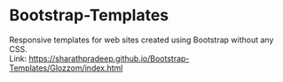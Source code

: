 # Bootstrap-Templates
Responsive templates for web sites created using Bootstrap without any CSS.   
Link: https://sharathpradeep.github.io/Bootstrap-Templates/Glozzom/index.html
